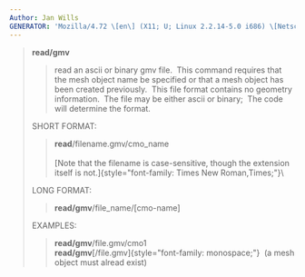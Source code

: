 ```yaml
---
Author: Jan Wills
GENERATOR: 'Mozilla/4.72 \[en\] (X11; U; Linux 2.2.14-5.0 i686) \[Netscape\]'
---
```


> **read/gmv**
>
> > read an ascii or binary gmv file.  This command requires that the
> > mesh object name be specified or that a mesh object has been created
> > previously.  This file format contains no geometry information.  The
> > file may be either ascii or binary;  The code will determine the
> > format.
>
> SHORT FORMAT:
>
> > **read**/filename.gmv/cmo\_name\
> > \
> > [Note that the filename is case-sensitive, though the extension
> > itself is not.]{style="font-family: Times New Roman,Times;"}\
>
> LONG FORMAT:
>
> > **read/gmv**/file\_name/\[cmo-name\]
>
> EXAMPLES:
>
> > **read/gmv**/file.gmv/cmo1\
> > **read/gmv**[/file.gmv]{style="font-family: monospace;"}  (a mesh
> > object must alread exist)
